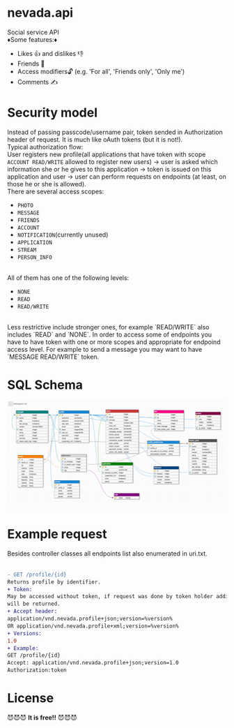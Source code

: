 # nevada.api
Social service API<br>
♦️Some features:♦️
- Likes 👍 and dislikes 👎
- Friends 👥
- Access modifiers🔓 (e.g. 'For all', 'Friends only', 'Only me')
- Comments ✍️
# Security model
Instead of passing passcode/username pair, token sended in Authorization header of request. It is much like oAuth tokens
(but it is not!).
<br>
Typical authorization flow:
<br>
User registers new profile(all applications that have token with scope `ACCOUNT READ/WRITE` allowed to register new users) ->
user is asked which information she or he gives to this application -> token is issued on this application and user ->
user can perform requests on endpoints (at least, on those he or she is allowed).
<br>
There are several access scopes:
- `PHOTO`
- `MESSAGE`
- `FRIENDS `
- `ACCOUNT`
- `NOTIFICATION`(currently unused)
- `APPLICATION`
- `STREAM`
- `PERSON_INFO` 

<br>All of them has one of the following levels:
- `NONE`
- `READ`
- `READ/WRITE`
<br>
Less restrictive include stronger ones, for example `READ/WRITE` also includes `READ` and `NONE`.
In order to access some of endpoints you have to have token with one or more scopes and
appropriate for endpoind access level. For example to send a message you may want to have `MESSAGE READ/WRITE` token.

# SQL Schema
![schema](https://github.com/PavellF/nevada.api/blob/master/sequel.png?raw=true)

# Example request
Besides controller classes all endpoints list also enumerated in uri.txt.<br>
 <br>
```diff
- GET /profile/{id}
Returns profile by identifier.
+ Token:
May be accessed without token, if request was done by token holder additional fields
will be returned.
+ Accept header:
application/vnd.nevada.profile+json;version=%version%
OR application/vnd.nevada.profile+xml;version=%version%
+ Versions:
1.0
+ Example:
GET /profile/{id}
Accept: application/vnd.nevada.profile+json;version=1.0
Authorization:token
```
# License
😈😈😈 **It is free!!** 😈😈😈
